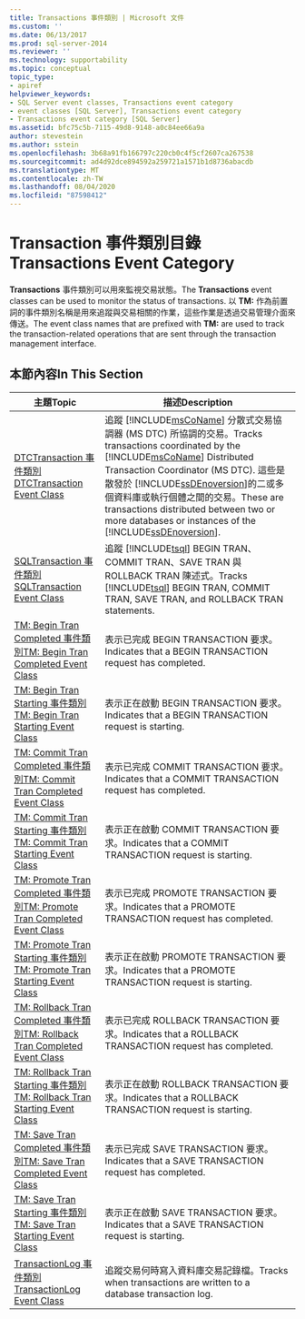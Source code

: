 ```yaml
---
title: Transactions 事件類別 | Microsoft 文件
ms.custom: ''
ms.date: 06/13/2017
ms.prod: sql-server-2014
ms.reviewer: ''
ms.technology: supportability
ms.topic: conceptual
topic_type:
- apiref
helpviewer_keywords:
- SQL Server event classes, Transactions event category
- event classes [SQL Server], Transactions event category
- Transactions event category [SQL Server]
ms.assetid: bfc75c5b-7115-49d8-9148-a0c84ee66a9a
author: stevestein
ms.author: sstein
ms.openlocfilehash: 3b68a91fb166797c220cb0c4f5cf2607ca267538
ms.sourcegitcommit: ad4d92dce894592a259721a1571b1d8736abacdb
ms.translationtype: MT
ms.contentlocale: zh-TW
ms.lasthandoff: 08/04/2020
ms.locfileid: "87598412"
---
```

# <a name="transactions-event-category"></a><span data-ttu-id="a4da8-102">Transaction 事件類別目錄</span><span class="sxs-lookup"><span data-stu-id="a4da8-102">Transactions Event Category</span></span>
  <span data-ttu-id="a4da8-103">**Transactions** 事件類別可以用來監視交易狀態。</span><span class="sxs-lookup"><span data-stu-id="a4da8-103">The **Transactions** event classes can be used to monitor the status of transactions.</span></span> <span data-ttu-id="a4da8-104">以 **TM:** 作為前置詞的事件類別名稱是用來追蹤與交易相關的作業，這些作業是透過交易管理介面來傳送。</span><span class="sxs-lookup"><span data-stu-id="a4da8-104">The event class names that are prefixed with **TM:** are used to track the transaction-related operations that are sent through the transaction management interface.</span></span>  
  
## <a name="in-this-section"></a><span data-ttu-id="a4da8-105">本節內容</span><span class="sxs-lookup"><span data-stu-id="a4da8-105">In This Section</span></span>  
  
|<span data-ttu-id="a4da8-106">主題</span><span class="sxs-lookup"><span data-stu-id="a4da8-106">Topic</span></span>|<span data-ttu-id="a4da8-107">描述</span><span class="sxs-lookup"><span data-stu-id="a4da8-107">Description</span></span>|  
|-----------|-----------------|  
|[<span data-ttu-id="a4da8-108">DTCTransaction 事件類別</span><span class="sxs-lookup"><span data-stu-id="a4da8-108">DTCTransaction Event Class</span></span>](dtctransaction-event-class.md)|<span data-ttu-id="a4da8-109">追蹤 [!INCLUDE[msCoName](../../includes/msconame-md.md)] 分散式交易協調器 (MS DTC) 所協調的交易。</span><span class="sxs-lookup"><span data-stu-id="a4da8-109">Tracks transactions coordinated by the [!INCLUDE[msCoName](../../includes/msconame-md.md)] Distributed Transaction Coordinator (MS DTC).</span></span> <span data-ttu-id="a4da8-110">這些是散發於 [!INCLUDE[ssDEnoversion](../../includes/ssdenoversion-md.md)]的二或多個資料庫或執行個體之間的交易。</span><span class="sxs-lookup"><span data-stu-id="a4da8-110">These are transactions distributed between two or more databases or instances of the [!INCLUDE[ssDEnoversion](../../includes/ssdenoversion-md.md)].</span></span>|  
|[<span data-ttu-id="a4da8-111">SQLTransaction 事件類別</span><span class="sxs-lookup"><span data-stu-id="a4da8-111">SQLTransaction Event Class</span></span>](sqltransaction-event-class.md)|<span data-ttu-id="a4da8-112">追蹤 [!INCLUDE[tsql](../../includes/tsql-md.md)] BEGIN TRAN、COMMIT TRAN、SAVE TRAN 與 ROLLBACK TRAN 陳述式。</span><span class="sxs-lookup"><span data-stu-id="a4da8-112">Tracks [!INCLUDE[tsql](../../includes/tsql-md.md)] BEGIN TRAN, COMMIT TRAN, SAVE TRAN, and ROLLBACK TRAN statements.</span></span>|  
|[<span data-ttu-id="a4da8-113">TM: Begin Tran Completed 事件類別</span><span class="sxs-lookup"><span data-stu-id="a4da8-113">TM: Begin Tran Completed Event Class</span></span>](tm-begin-tran-completed-event-class.md)|<span data-ttu-id="a4da8-114">表示已完成 BEGIN TRANSACTION 要求。</span><span class="sxs-lookup"><span data-stu-id="a4da8-114">Indicates that a BEGIN TRANSACTION request has completed.</span></span>|  
|[<span data-ttu-id="a4da8-115">TM: Begin Tran Starting 事件類別</span><span class="sxs-lookup"><span data-stu-id="a4da8-115">TM: Begin Tran Starting Event Class</span></span>](tm-begin-tran-starting-event-class.md)|<span data-ttu-id="a4da8-116">表示正在啟動 BEGIN TRANSACTION 要求。</span><span class="sxs-lookup"><span data-stu-id="a4da8-116">Indicates that a BEGIN TRANSACTION request is starting.</span></span>|  
|[<span data-ttu-id="a4da8-117">TM: Commit Tran Completed 事件類別</span><span class="sxs-lookup"><span data-stu-id="a4da8-117">TM: Commit Tran Completed Event Class</span></span>](tm-commit-tran-completed-event-class.md)|<span data-ttu-id="a4da8-118">表示已完成 COMMIT TRANSACTION 要求。</span><span class="sxs-lookup"><span data-stu-id="a4da8-118">Indicates that a COMMIT TRANSACTION request has completed.</span></span>|  
|[<span data-ttu-id="a4da8-119">TM: Commit Tran Starting 事件類別</span><span class="sxs-lookup"><span data-stu-id="a4da8-119">TM: Commit Tran Starting Event Class</span></span>](tm-commit-tran-starting-event-class.md)|<span data-ttu-id="a4da8-120">表示正在啟動 COMMIT TRANSACTION 要求。</span><span class="sxs-lookup"><span data-stu-id="a4da8-120">Indicates that a COMMIT TRANSACTION request is starting.</span></span>|  
|[<span data-ttu-id="a4da8-121">TM: Promote Tran Completed 事件類別</span><span class="sxs-lookup"><span data-stu-id="a4da8-121">TM: Promote Tran Completed Event Class</span></span>](tm-promote-tran-completed-event-class.md)|<span data-ttu-id="a4da8-122">表示已完成 PROMOTE TRANSACTION 要求。</span><span class="sxs-lookup"><span data-stu-id="a4da8-122">Indicates that a PROMOTE TRANSACTION request has completed.</span></span>|  
|[<span data-ttu-id="a4da8-123">TM: Promote Tran Starting 事件類別</span><span class="sxs-lookup"><span data-stu-id="a4da8-123">TM: Promote Tran Starting Event Class</span></span>](tm-promote-tran-starting-event-class.md)|<span data-ttu-id="a4da8-124">表示正在啟動 PROMOTE TRANSACTION 要求。</span><span class="sxs-lookup"><span data-stu-id="a4da8-124">Indicates that a PROMOTE TRANSACTION request is starting.</span></span>|  
|[<span data-ttu-id="a4da8-125">TM: Rollback Tran Completed 事件類別</span><span class="sxs-lookup"><span data-stu-id="a4da8-125">TM: Rollback Tran Completed Event Class</span></span>](tm-rollback-tran-completed-event-class.md)|<span data-ttu-id="a4da8-126">表示已完成 ROLLBACK TRANSACTION 要求。</span><span class="sxs-lookup"><span data-stu-id="a4da8-126">Indicates that a ROLLBACK TRANSACTION request has completed.</span></span>|  
|[<span data-ttu-id="a4da8-127">TM: Rollback Tran Starting 事件類別</span><span class="sxs-lookup"><span data-stu-id="a4da8-127">TM: Rollback Tran Starting Event Class</span></span>](tm-rollback-tran-starting-event-class.md)|<span data-ttu-id="a4da8-128">表示正在啟動 ROLLBACK TRANSACTION 要求。</span><span class="sxs-lookup"><span data-stu-id="a4da8-128">Indicates that a ROLLBACK TRANSACTION request is starting.</span></span>|  
|[<span data-ttu-id="a4da8-129">TM: Save Tran Completed 事件類別</span><span class="sxs-lookup"><span data-stu-id="a4da8-129">TM: Save Tran Completed Event Class</span></span>](tm-save-tran-completed-event-class.md)|<span data-ttu-id="a4da8-130">表示已完成 SAVE TRANSACTION 要求。</span><span class="sxs-lookup"><span data-stu-id="a4da8-130">Indicates that a SAVE TRANSACTION request has completed.</span></span>|  
|[<span data-ttu-id="a4da8-131">TM: Save Tran Starting 事件類別</span><span class="sxs-lookup"><span data-stu-id="a4da8-131">TM: Save Tran Starting Event Class</span></span>](tm-save-tran-starting-event-class.md)|<span data-ttu-id="a4da8-132">表示正在啟動 SAVE TRANSACTION 要求。</span><span class="sxs-lookup"><span data-stu-id="a4da8-132">Indicates that a SAVE TRANSACTION request is starting.</span></span>|  
|[<span data-ttu-id="a4da8-133">TransactionLog 事件類別</span><span class="sxs-lookup"><span data-stu-id="a4da8-133">TransactionLog Event Class</span></span>](transactionlog-event-class.md)|<span data-ttu-id="a4da8-134">追蹤交易何時寫入資料庫交易記錄檔。</span><span class="sxs-lookup"><span data-stu-id="a4da8-134">Tracks when transactions are written to a database transaction log.</span></span>|  
  
  
